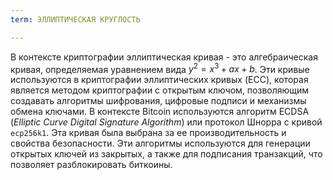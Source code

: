 ```yaml
---
term: ЭЛЛИПТИЧЕСКАЯ КРУГЛОСТЬ

---
```

В контексте криптографии эллиптическая кривая - это алгебраическая кривая, определяемая уравнением вида $y^2 = x^3 + ax + b$. Эти кривые используются в криптографии эллиптических кривых (ECC), которая является методом криптографии с открытым ключом, позволяющим создавать алгоритмы шифрования, цифровые подписи и механизмы обмена ключами. В контексте Bitcoin используются алгоритм ECDSA (*Elliptic Curve Digital Signature Algorithm*) или протокол Шнорра с кривой `ecp256k1`. Эта кривая была выбрана за ее производительность и свойства безопасности. Эти алгоритмы используются для генерации открытых ключей из закрытых, а также для подписания транзакций, что позволяет разблокировать биткоины.